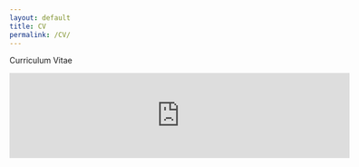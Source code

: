 ```yaml
---
layout: default
title: CV
permalink: /CV/
---
```


Curriculum Vitae

<embed src="https://jeffknerr.github.io/assets/pdfs/JKnerrCV.pdf" width="600" type="application/pdf"/>
